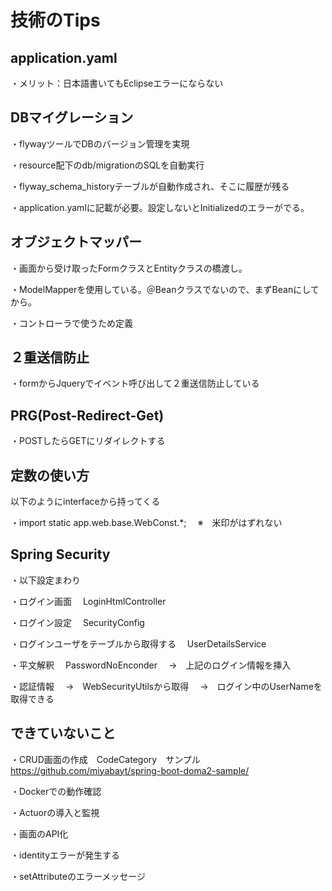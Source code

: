 # 技術のTips

## application.yaml

・メリット：日本語書いてもEclipseエラーにならない

## DBマイグレーション

・flywayツールでDBのバージョン管理を実現

・resource配下のdb/migrationのSQLを自動実行

・flyway_schema_historyテーブルが自動作成され、そこに履歴が残る

・application.yamlに記載が必要。設定しないとInitializedのエラーがでる。

## オブジェクトマッパー

・画面から受け取ったFormクラスとEntityクラスの橋渡し。

・ModelMapperを使用している。＠Beanクラスでないので、まずBeanにしてから。

・コントローラで使うため定義

## ２重送信防止

・formからJqueryでイベント呼び出して２重送信防止している

## 	PRG(Post-Redirect-Get)

・POSTしたらGETにリダイレクトする

## 	定数の使い方

以下のようにinterfaceから持ってくる

・import static app.web.base.WebConst.*;
 　※　米印がはずれない

## Spring Security

・以下設定まわり

・ログイン画面
　LoginHtmlController

・ログイン設定
　SecurityConfig

・ログインユーザをテーブルから取得する
　UserDetailsService

・平文解釈
　PasswordNoEnconder
　→　上記のログイン情報を挿入

・認証情報
　→　WebSecurityUtilsから取得
　→　ログイン中のUserNameを取得できる

## できていないこと

・CRUD画面の作成　CodeCategory　サンプル
https://github.com/miyabayt/spring-boot-doma2-sample/

・Dockerでの動作確認

・Actuorの導入と監視

・画面のAPI化

・identityエラーが発生する

・setAttributeのエラーメッセージ
